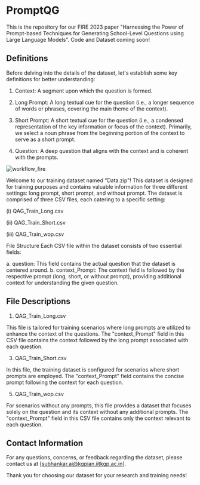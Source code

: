 # PromptQG
This is the repository for our FIRE 2023 paper "Harnessing the Power of Prompt-based Techniques for Generating School-Level Questions using Large Language Models". Code and Dataset coming soon!

## Definitions
Before delving into the details of the dataset, let's establish some key definitions for better understanding:

1. Context: A segment upon which the question is formed.

2. Long Prompt: A long textual cue for the question (i.e., a longer sequence of words or phrases, covering the main theme of the context).

3. Short Prompt: A short textual cue for the question (i.e., a condensed representation of the key information or focus of the context). Primarily, we select a noun phrase from the beginning portion of the context to serve as a short prompt.

4. Question: A deep question that aligns with the context and is coherent with the prompts.

![workflow_fire](https://github.com/my625/PromptQG/assets/149454879/b5636bf0-8508-4428-9427-bd2c2ece8864)

Welcome to our training dataset named "Data.zip"! This dataset is designed for training purposes and contains valuable information for three different settings: long prompt, short prompt, and without prompt. The dataset is comprised of three CSV files, each catering to a specific setting:

  (i)   QAG_Train_Long.csv
  
 (ii)   QAG_Train_Short.csv
 
(iii)   QAG_Train_wop.csv

File Structure
Each CSV file within the dataset consists of two essential fields:

a. question: This field contains the actual question that the dataset is centered around.
b. context_Prompt: The context field is followed by the respective prompt (long, short, or without prompt), providing additional context for understanding the given question.

## File Descriptions

1. QAG_Train_Long.csv
   
This file is tailored for training scenarios where long prompts are utilized to enhance the context of the questions. The "context_Prompt" field in this CSV file contains the context followed by the long prompt associated with each question.


3. QAG_Train_Short.csv
   
In this file, the training dataset is configured for scenarios where short prompts are employed. The "context_Prompt" field contains the concise prompt following the context for each question.

5. QAG_Train_wop.csv
   
For scenarios without any prompts, this file provides a dataset that focuses solely on the question and its context without any additional prompts. The "context_Prompt" field in this CSV file contains only the context relevant to each question.

## Contact Information
For any questions, concerns, or feedback regarding the dataset, please contact us at [subhankar.ai@kgpian.iitkgp.ac.in].

Thank you for choosing our dataset for your research and training needs!
